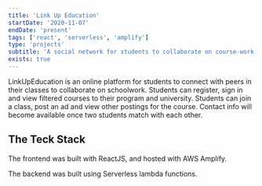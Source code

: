 ```yaml
---
title: 'Link Up Education'
startDate: '2020-11-07'
endDate: 'present'
tags: ['react', 'serverless', 'amplify']
type: 'projects'
subtitle: 'A social network for students to collaborate on course-work'
exists: true
---
```


LinkUpEducation is an online platform for students to connect with peers in their classes to collaborate on schoolwork. 
Students can register, sign in and view filtered courses to their program and university. Students can join a class, post an ad and view other postings for the course. Contact info will become available once two students match with each other. 

## The Teck Stack
The frontend was built with ReactJS, and hosted with AWS Amplify.

The backend was built using Serverless lambda functions. 




